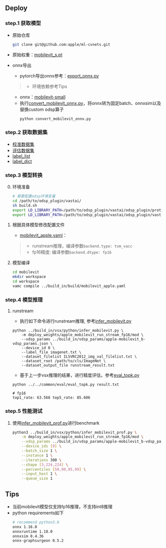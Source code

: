 ## Deploy
### step.1 获取模型
- 原始仓库
    ```bash
    git clone git@github.com:apple/ml-cvnets.git
    ```
- 原始权重：[mobilevit_s.pt](https://docs-assets.developer.apple.com/ml-research/models/cvnets/classification/mobilevit_s.pt)

- onnx导出
    - pytorch导出onnx参考：[export_onnx.py](./export_onnx.py)
    > - 环境依赖参考Tips
    - onnx：[mobilevit-small](https://drive.google.com/drive/folders/10tZUDbEXoBvIAuEmvU3WDXuxLq50o23M?usp=sharing)
    - 执行[convert_mobilevit_onnx.py](./convert_mobilevit_onnx.py)，将onnx转为固定batch、onnxsim以及替换custom odsp算子
        ```bash
        python convert_mobilevit_onnx.py
        ```

### step.2 获取数据集
- [校准数据集](https:/image-net.org/challenges/LSVRC/2012/index.php)
- [评估数据集](https:/image-net.org/challenges/LSVRC/2012/index.php)
- [label_list](../../common/label/imagenet.txt)
- [label_dict](../../common/label/imagenet1000_clsid_to_human.txt)

### step.3 模型转换
0. 环境准备
    ```bash
    # 需要配置odsp环境变量
    cd /path/to/odsp_plugin/vastai/
    sh build.sh
    export LD_LIBRARY_PATH=/path/to/odsp_plugin/vastai/odsp_plugin/protobuf/lib:$LD_LIBRARY_PATH
    export LD_LIBRARY_PATH=/path/to/odsp_plugin/vastai/odsp_plugin/vastai/lib:$LD_LIBRARY_PATH
    ```

1. 根据具体模型修改配置文件
    - [mobilevit_apple.yaml](../build_in/build/mobilevit_apple.yaml)：

    > - runstream推理，编译参数`backend.type: tvm_vacc`
    > - fp16精度: 编译参数`backend.dtype: fp16`

2. 模型编译

    ```bash
    cd mobilevit
    mkdir workspace
    cd workspace
    vamc compile ../build_in/build/mobilevit_apple.yaml
    ```

### step.4 模型推理
1. runstream
    - 执行如下命令进行runstream推理, 参考[infer_mobilevit.py](../build_in/vsx/python/infer_mobilevit.py)
    ```
    python ../build_in/vsx/python/infer_mobilevit.py \
        -m deploy_weights/apple_mobilevit_run_stream_fp16/mod \
        --vdsp_params ../build_in/vdsp_params/apple-mobilevit_b-vdsp_params.json \
        --device_id 0 \
        --label_file imagenet.txt \
        --dataset_filelist ILSVRC2012_img_val_filelist.txt \
        --dataset_root /path/to/cls/ImageNet \
        --dataset_output_file runstream_result.txt
    ```

    - 基于上一步vsx推理的结果，进行精度评估，参考[eval_topk.py](../../common/eval/eval_topk.py)
    ```
    python ../../common/eval/eval_topk.py result.txt
    ```

    ```
    # fp16
    top1_rate: 63.568 top5_rate: 85.606
    ```

### step.5 性能测试
1. 使用[infer_mobilevit_prof.py](../build_in/vsx/python/infer_mobilevit_prof.py)进行benchmark
    ```bash
    python3 ../build_in/vsx/python/infer_mobilevit_prof.py \
        -m deploy_weights/apple_mobilevit_run_stream_fp16/mod \
        --vdsp_params ../build_in/vdsp_params/apple-mobilevit_b-vdsp_params.json \
        --device_ids [0] \
        --batch_size 1 \
        --instance 1 \
        --iterations 300 \
        --shape [3,224,224] \
        --percentiles [50,90,95,99] \
        --input_host 1 \
        --queue_size 1

    ```

## Tips
- 当前mobilevit模型仅支持fp16推理，不支持int8推理
- python requirements如下
    ```bash
    # recommend python3.8
    onnx 1.16.0
    onnxruntime 1.18.0
    onnxsim 0.4.36
    onnx-graphsurgeon 0.5.2
    ```
